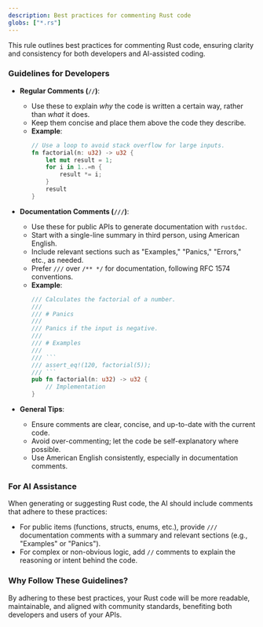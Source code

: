 ```yaml
---
description: Best practices for commenting Rust code
globs: ["*.rs"]
---
```


This rule outlines best practices for commenting Rust code, ensuring clarity and consistency for both developers and AI-assisted coding.

### Guidelines for Developers

- **Regular Comments (`//`)**:
  - Use these to explain *why* the code is written a certain way, rather than *what* it does.
  - Keep them concise and place them above the code they describe.
  - **Example**:
    ```rust
    // Use a loop to avoid stack overflow for large inputs.
    fn factorial(n: u32) -> u32 {
        let mut result = 1;
        for i in 1..=n {
            result *= i;
        }
        result
    }
    ```

- **Documentation Comments (`///`)**:
  - Use these for public APIs to generate documentation with `rustdoc`.
  - Start with a single-line summary in third person, using American English.
  - Include relevant sections such as "Examples," "Panics," "Errors," etc., as needed.
  - Prefer `///` over `/** */` for documentation, following RFC 1574 conventions.
  - **Example**:
    ```rust
    /// Calculates the factorial of a number.
    ///
    /// # Panics
    ///
    /// Panics if the input is negative.
    ///
    /// # Examples
    ///
    /// ```
    /// assert_eq!(120, factorial(5));
    /// ```
    pub fn factorial(n: u32) -> u32 {
        // Implementation
    }
    ```

- **General Tips**:
  - Ensure comments are clear, concise, and up-to-date with the current code.
  - Avoid over-commenting; let the code be self-explanatory where possible.
  - Use American English consistently, especially in documentation comments.

### For AI Assistance

When generating or suggesting Rust code, the AI should include comments that adhere to these practices:
- For public items (functions, structs, enums, etc.), provide `///` documentation comments with a summary and relevant sections (e.g., "Examples" or "Panics").
- For complex or non-obvious logic, add `//` comments to explain the reasoning or intent behind the code.

### Why Follow These Guidelines?

By adhering to these best practices, your Rust code will be more readable, maintainable, and aligned with community standards, benefiting both developers and users of your APIs.
